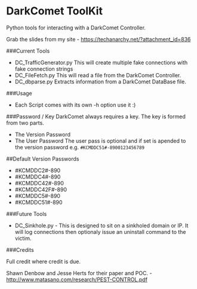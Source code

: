 DarkComet ToolKit
===========
Python tools for interacting with a DarkComet Controller.

Grab the slides from my site - https://techanarchy.net/?attachment_id=836

###Current Tools
 - DC_TrafficGenerator.py This will create multiple fake connections with fake connection strings
 - DC_FileFetch.py This will read a file from the DarkComet Controller.
 - DC_dbparse.py Extracts information from a DarkComet DataBase file.

###Usage

- Each Script comes with its own -h option use it :)

###Password / Key
DarkComet always requires a key. The key is formed from two parts. 
- The Version Password
- The User Password
The user pass is optional and if set is apended to the version password e.g. ```#KCMDDC51#-8900123456789```

##Default Version Passwords
- #KCMDDC2#-890
- #KCMDDC4#-890
- #KCMDDC42#-890
- #KCMDDC42F#-890
- #KCMDDC5#-890
- #KCMDDC51#-890

###Future Tools

- DC_Sinkhole.py - This is designed to sit on a sinkholed domain or IP. It will log connections then optionaly issue an uninstall command to the victim.

###Credits

Full credit where credit is due. 

Shawn Denbow and Jesse Herts for their paper and POC. - http://www.matasano.com/research/PEST-CONTROL.pdf 

